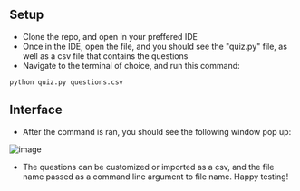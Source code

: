 ## Setup
- Clone the repo, and open in your preffered IDE
- Once in the IDE, open the file, and you should see the "quiz.py" file, as well as a csv file that contains the questions
- Navigate to the terminal of choice, and run this command: <br>

`python quiz.py questions.csv`

## Interface
- After the command is ran, you should see the following window pop up: <br>

![image](https://github.com/colelong101/PythonFinal/assets/118093611/784d1915-8dbe-4628-a649-20c1cfbf2e4d)

- The questions can be customized or imported as a csv, and the file name passed as a command line argument to file name. Happy testing!




